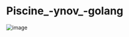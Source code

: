 # Piscine_-ynov_-golang


![image](https://user-images.githubusercontent.com/113921255/192719052-95670927-00a3-4a39-97d1-1b74b553ec56.png)

